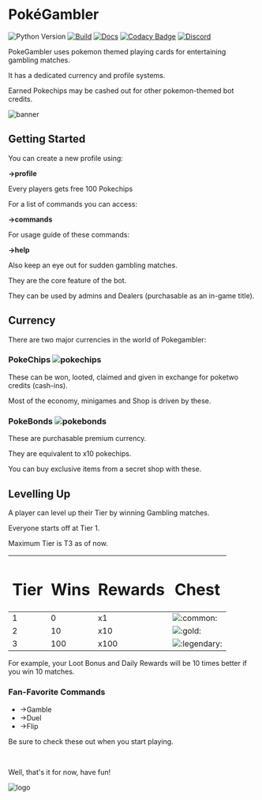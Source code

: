 # PokéGambler
![Python Version](https://img.shields.io/badge/Python-v3.9-blue)
[![Build](https://github.com/Hyperclaw79/PokeGambler/actions/workflows/build.yml/badge.svg)](https://github.com/Hyperclaw79/PokeGambler/actions/workflows/build.yml)
[![Docs](https://readthedocs.org/projects/pokegambler/badge/?version=latest)](https://pokegambler.readthedocs.io/en/latest/?badge=latest)
[![Codacy Badge](https://app.codacy.com/project/badge/Grade/4ae74458ca5941d1884e669a4b3446c0)](https://www.codacy.com/gh/Hyperclaw79/PokeGambler/dashboard?utm_source=github.com&amp;utm_medium=referral&amp;utm_content=Hyperclaw79/PokeGambler&amp;utm_campaign=Badge_Grade)
[![Discord](https://img.shields.io/discord/361522003355631617?logo=discord)](https://discord.gg/g4TmVyfwj4)

PokeGambler uses pokemon themed playing cards for entertaining gambling matches.

It has a dedicated currency and profile systems.

Earned Pokechips may be cashed out for other pokemon-themed bot credits.

![banner](https://media.discordapp.net/attachments/874623706339618827/874628993939308554/pg_banner.png?width=640&height=360)

## Getting Started

You can create a new profile using:

**->profile**

Every players gets free 100 Pokechips

For a list of commands you can access:

**->commands**

For usage guide of these commands:

**->help**

Also keep an eye out for sudden gambling matches.

They are the core feature of the bot.

They can be used by admins and Dealers (purchasable as an in-game title).


## Currency

There are two major currencies in the world of Pokegambler:

### PokeChips ![pokechips](https://media.discordapp.net/attachments/874623706339618827/874629983765688361/pokechip_shadowed.png?width=32&height=32)

These can be won, looted, claimed and given in exchange for poketwo credits (cash-ins).

Most of the economy, minigames and Shop is driven by these.


### PokeBonds ![pokebonds](https://media.discordapp.net/attachments/874623706339618827/874627340523700234/pokebond.png?width=72&height=30)

These are purchasable premium currency.

They are equivalent to x10 pokechips.

You can buy exclusive items from a secret shop with these.


## Levelling Up
A player can level up their Tier by winning Gambling matches.

Everyone starts off at Tier 1.

Maximum Tier is T3 as of now.

<table class="container">
   <thead>
      <tr>
         <th>
            <h1>Tier</h1>
         </th>
         <th>
            <h1>Wins</h1>
         </th>
         <th>
            <h1>Rewards</h1>
         </th>
         <th>
            <h1>Chest</h1>
         </th>
      </tr>
   </thead>
   <tbody>
      <tr>
         <td>1</td>
         <td>0</td>
         <td>x1</td>
         <td><img aria-label=":common:" src="https://cdn.discordapp.com/emojis/874626457438158868.png?v=1" alt=":common:" draggable="false" class="emoji"></td>
      </tr>
      <tr>
         <td>2</td>
         <td>10</td>
         <td>x10</td>
         <td><img aria-label=":gold:" src="https://cdn.discordapp.com/emojis/874626456993534042.png?v=1" alt=":gold:" draggable="false" class="emoji"></td>
      </tr>
      <tr>
         <td>3</td>
         <td>100</td>
         <td>x100</td>
         <td><img aria-label=":legendary:" src="https://cdn.discordapp.com/emojis/874626456918061096.png?v=1" alt=":legendary:" draggable="false" class="emoji"></td>
      </tr>
   </tbody>
</table>


For example, your Loot Bonus and Daily Rewards will be 10 times better if you win 10 matches.


### Fan-Favorite Commands

* ->Gamble
* ->Duel
* ->Flip

Be sure to check these out when you start playing.

<br />

Well, that's it for now, have fun!

![logo](https://media.discordapp.net/attachments/874623706339618827/874629454251581451/pokegambler_logo.png?width=120&height=120)
